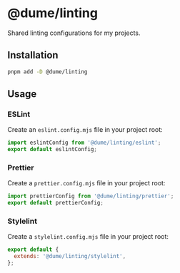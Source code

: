 # @dume/linting

Shared linting configurations for my projects.

## Installation

```bash
pnpm add -D @dume/linting
```

## Usage

### ESLint

Create an `eslint.config.mjs` file in your project root:

```js
import eslintConfig from '@dume/linting/eslint';
export default eslintConfig;
```

### Prettier

Create a `prettier.config.mjs` file in your project root:

```js
import prettierConfig from '@dume/linting/prettier';
export default prettierConfig;
```

### Stylelint

Create a `stylelint.config.mjs` file in your project root:

```js
export default {
  extends: '@dume/linting/stylelint',
};
```
